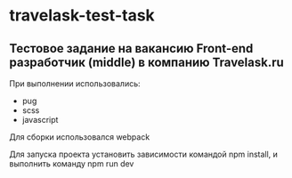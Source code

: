 # travelask-test-task

## Тестовое задание на вакансию Front-end разработчик (middle) в компанию Travelask.ru

При выполнении использовались:
- pug
- scss
- javascript

Для сборки использовался webpack

Для запуска проекта установить зависимости командой npm install, и выполнить команду npm run dev